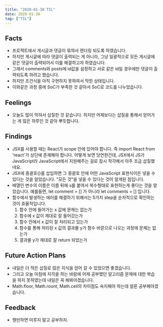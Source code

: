 ```yaml
---
title: "2020-01-30 TIL"
date: 2020-01-30
tag: ["TIL"]
---
```


## Facts

- 프로젝트에서 게시글과 댓글이 묶여서 렌더링 되도록 하였습니다.
- 하지만 게시글에 따라 댓글이 출력되는 게 아니라, 그냥 일괄적으로 모든 게시글에 같은 댓글이 출력되어서 이를 해결하고자 하였습니다.
- 그래서 comments와 posts에 id값을 설정하고 서로 같은 id일 경우에만 댓글이 출력되도록 하려고 했습니다.
- 하지만 조건식을 아직 구현하지 못하여서 막힌 상태입니다.
- 이와같은 과정 중에 SoC가 부족한 것 같아서 SoC로 코드를 나누었습니다.

## Feelings

- 오늘도 많이 막혀서 삽질한 것 같습니다. 하지만 어제보다는 삽질을 통해서 얻어가는 게 많은 하루인 것 같아 뿌듯합니다.

## Findings

- JSX를 사용할 때는 React가 scope 안에 있어야 합니다. 즉 import React from 'react'가 상단에 존재해야 합니다. 어떻게 보면 당연한건데, JSX에서 JS가 JavaScript라 JavaScript에서 지원해주는 걸로 잠시 착각해서 아주 조금 삽질했네요.
- JSX에 중괄호{}를 삽입하면 그 중괄호 안에 어떤 JavaScript 표현식이든 넣을 수 있다는 것을 알았습니다. "모든 것"을 넣을 수 있다는 것이 알게된 점입니다.
- 배열인 변수의 이름은 이름 뒤에 s를 붙여서 복수형태로 표현하는게 좋다는 것을 알았습니다. 예를들면, let comment = [] 가 아니라 let comments = [] 입니다.
- 함수에서 발생하는 에러를 해결하기 위해서는 5가지 step을 순차적으로 확인하는 것이 효율적입니다.
  1. 함수 안에 들어가는 x 값에 문제는 없는가
  2. 함수에 x 값이 제대로 잘 들어갔는가
  3. 함수 안에서 x 값이 잘 처리되고 있는가
  4. 함수를 통해 처리된 x 값의 결과물 y가 함수 바깥으로 나오는 과정에 문제는 없는가
  5. 결과물 y가 제대로 잘 return 되었는가

## Future Action Plans

- 내일은 더 적은 삽질로 많은 지식을 얻어 갈 수 있었으면 좋겠습니다.
- 그리고 오늘 아침에 지각을 하는 바람에 어제 공부했던 알고리즘 문제에 대한 복습을 하지 못하였는데 내일은 꼭 해봐야겠습니다.
- Math.floor, Math.rount, Math.ceil의 차이점도 숙지해야 하는데 얼른 공부해야겠습니다.

## Feedback

- 웬만하면 미루지 말고 공부하자.
